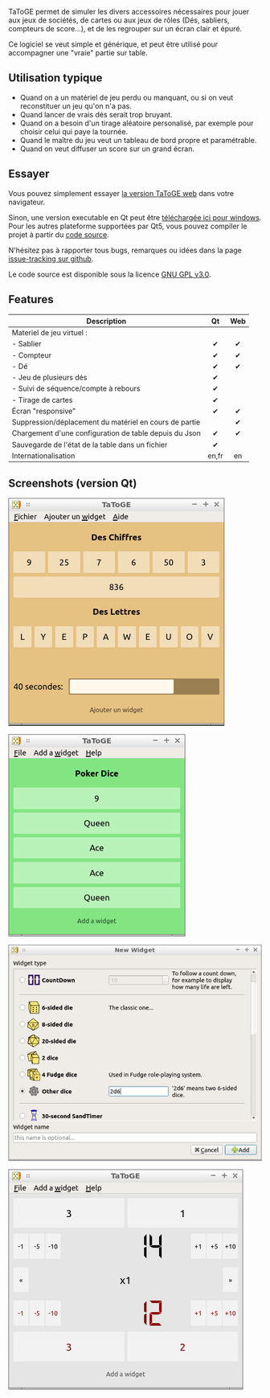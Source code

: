TaToGE permet de simuler les divers accessoires nécessaires pour jouer aux jeux de sociétés, de cartes ou aux jeux de rôles (Dés, sabliers, compteurs de score...), et de les regrouper sur un écran clair et épuré.

Ce logiciel se veut simple et générique, et peut être utilisé pour accompagner une "vraie" partie sur table.

## Utilisation typique

- Quand on a un matériel de jeu perdu ou manquant, ou si on veut reconstituer un jeu qu'on n'a pas.
- Quand lancer de vrais dés serait trop bruyant.
- Quand on a besoin d'un tirage aléatoire personalisé, par exemple pour choisir celui qui paye la tournée.
- Quand le maître du jeu veut un tableau de bord propre et paramétrable.
- Quand on veut diffuser un score sur un grand écran.

## Essayer

Vous pouvez simplement essayer [la version TaToGE web](https://quasart.github.io/TaToGE/web/) dans votre navigateur.

Sinon, une version executable en Qt peut être [téléchargée ici pour windows](https://github.com/quasart/TaToGE/releases/latest). Pour les autres plateforme supportées par Qt5, vous pouvez compiler le projet à partir du [code source](https://github.com/quasart/TaToGE).

N'hésitez pas à rapporter tous bugs, remarques ou idées dans la page [issue-tracking sur github](https://github.com/quasart/TaToGE/issues).

Le code source est disponible sous la licence [GNU GPL v3.0](https://www.gnu.org/licenses/gpl-3.0.en.html).

## Features

| Description                                            |  Qt   |  Web  |
|--------------------------------------------------------|:-----:|:-----:|
| Materiel de jeu virtuel :                              |       |       |
| - Sablier                                              |   ✔   |   ✔   |
| - Compteur                                             |   ✔   |   ✔   |
| - Dé                                                   |   ✔   |   ✔   |
| - Jeu de plusieurs dés                                 |   ✔   |       |
| - Suivi de séquence/compte à rebours                   |   ✔   |       |
| - Tirage de cartes                                     |   ✔   |       |
| Écran "responsive"                                     |   ✔   |   ✔   |
| Suppression/déplacement du matériel en cours de partie |       |   ✔   |
| Chargement d'une configuration de table depuis du Json |   ✔   |   ✔   |
| Sauvegarde de l'état de la table dans un fichier       |   ✔   |       |
| Internationalisation                                   | en,fr |  en   |

## Screenshots (version Qt)

![Screenshot](screenshots/chiffres_lettres.png)

![Screenshot](screenshots/pokerdice.png)

![Screenshot](screenshots/add_dialog.png)

![Screenshot](screenshots/backgammon.png)


